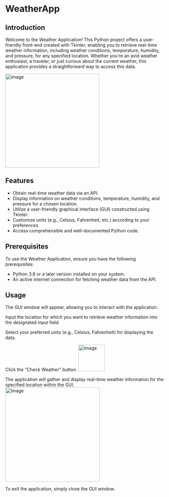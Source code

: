 # WeatherApp

## Introduction
Welcome to the Weather Application! This Python project offers a user-friendly front-end created with Tkinter, enabling you to retrieve real-time weather information, including weather conditions, temperature, humidity, and pressure, for any specified location. Whether you're an avid weather enthusiast, a traveler, or just curious about the current weather, this application provides a straightforward way to access this data.

<img width="297" alt="image" src="https://github.com/CodeCraftsmanRajesh/WeatherApp/assets/143902874/aee7192d-7d27-4b69-8752-d7c374cc0105">


## Features
- Obtain real-time weather data via an API.
- Display information on weather conditions, temperature, humidity, and pressure for a chosen location.
- Utilize a user-friendly graphical interface (GUI) constructed using Tkinter.
- Customize units (e.g., Celsius, Fahrenheit, etc.) according to your preferences.
- Access comprehensible and well-documented Python code.

## Prerequisites
To use the Weather Application, ensure you have the following prerequisites:

- Python 3.6 or a later version installed on your system.
- An active internet connection for fetching weather data from the API.

## Usage
The GUI window will appear, allowing you to interact with the application.

Input the location for which you want to retrieve weather information into the designated input field.

Select your preferred units (e.g., Celsius, Fahrenheit) for displaying the data.

Click the "Check Weather" button.
<img width="84" alt="image" src="https://github.com/CodeCraftsmanRajesh/WeatherApp/assets/143902874/f28318f4-7935-4cd7-be8c-d919e27bda04">


The application will gather and display real-time weather information for the specified location within the GUI.
<img width="298" alt="image" src="https://github.com/CodeCraftsmanRajesh/WeatherApp/assets/143902874/7c03f8f7-31b9-478d-8fe4-ae960894b048">


To exit the application, simply close the GUI window.


